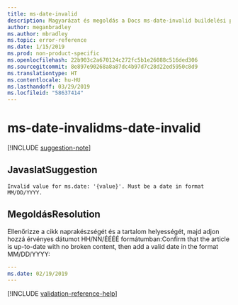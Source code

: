 ```yaml
---
title: ms-date-invalid
description: Magyarázat és megoldás a Docs ms-date-invalid buildelési problémájára
author: meganbradley
ms.author: mbradley
ms.topic: error-reference
ms.date: 1/15/2019
ms.prod: non-product-specific
ms.openlocfilehash: 22b903c2a670124c272fc5b1e26088c516ded306
ms.sourcegitcommit: 8e897e90268a8a87dc4b97d7c28d22ed5950c8d9
ms.translationtype: HT
ms.contentlocale: hu-HU
ms.lasthandoff: 03/29/2019
ms.locfileid: "58637414"
---
```

# <a name="ms-date-invalid"></a><span data-ttu-id="51db7-103">ms-date-invalid</span><span class="sxs-lookup"><span data-stu-id="51db7-103">ms-date-invalid</span></span>

[!INCLUDE [suggestion-note](includes/suggestion-note.md)]

## <a name="suggestion"></a><span data-ttu-id="51db7-104">Javaslat</span><span class="sxs-lookup"><span data-stu-id="51db7-104">Suggestion</span></span>

`Invalid value for ms.date: '{value}'. Must be a date in format MM/DD/YYYY.`

## <a name="resolution"></a><span data-ttu-id="51db7-105">Megoldás</span><span class="sxs-lookup"><span data-stu-id="51db7-105">Resolution</span></span>

<span data-ttu-id="51db7-106">Ellenőrizze a cikk naprakészségét és a tartalom helyességét, majd adjon hozzá érvényes dátumot HH/NN/ÉÉÉÉ formátumban:</span><span class="sxs-lookup"><span data-stu-id="51db7-106">Confirm that the article is up-to-date with no broken content, then add a valid date in the format MM/DD/YYYY:</span></span>

```yml
---
ms.date: 02/19/2019
---
```

<!--make sure to add this file to your includes folder and verify the path-->
[!INCLUDE [validation-reference-help](includes/validation-reference-help.md)]

